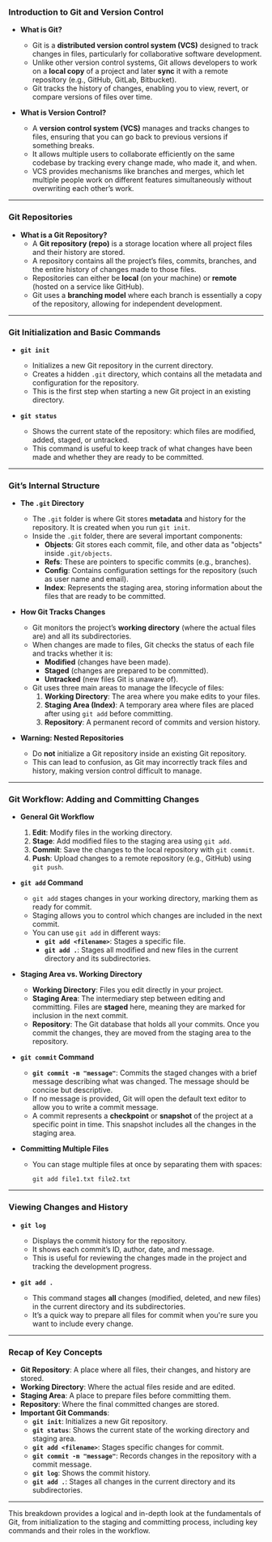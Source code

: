 
### Introduction to Git and Version Control

- **What is Git?**
    
    - Git is a **distributed version control system (VCS)** designed to track changes in files, particularly for collaborative software development.
    - Unlike other version control systems, Git allows developers to work on a **local copy** of a project and later **sync** it with a remote repository (e.g., GitHub, GitLab, Bitbucket).
    - Git tracks the history of changes, enabling you to view, revert, or compare versions of files over time.
- **What is Version Control?**
    
    - A **version control system (VCS)** manages and tracks changes to files, ensuring that you can go back to previous versions if something breaks.
    - It allows multiple users to collaborate efficiently on the same codebase by tracking every change made, who made it, and when.
    - VCS provides mechanisms like branches and merges, which let multiple people work on different features simultaneously without overwriting each other’s work.

---

### Git Repositories

- **What is a Git Repository?**
    - A **Git repository (repo)** is a storage location where all project files and their history are stored.
    - A repository contains all the project’s files, commits, branches, and the entire history of changes made to those files.
    - Repositories can either be **local** (on your machine) or **remote** (hosted on a service like GitHub).
    - Git uses a **branching model** where each branch is essentially a copy of the repository, allowing for independent development.

---

### Git Initialization and Basic Commands

- **`git init`**
    
    - Initializes a new Git repository in the current directory.
    - Creates a hidden `.git` directory, which contains all the metadata and configuration for the repository.
    - This is the first step when starting a new Git project in an existing directory.
- **`git status`**
    
    - Shows the current state of the repository: which files are modified, added, staged, or untracked.
    - This command is useful to keep track of what changes have been made and whether they are ready to be committed.

---

### Git’s Internal Structure

- **The `.git` Directory**
    
    - The `.git` folder is where Git stores **metadata** and history for the repository. It is created when you run `git init`.
    - Inside the `.git` folder, there are several important components:
        - **Objects**: Git stores each commit, file, and other data as "objects" inside `.git/objects`.
        - **Refs**: These are pointers to specific commits (e.g., branches).
        - **Config**: Contains configuration settings for the repository (such as user name and email).
        - **Index**: Represents the staging area, storing information about the files that are ready to be committed.
- **How Git Tracks Changes**
    
    - Git monitors the project’s **working directory** (where the actual files are) and all its subdirectories.
    - When changes are made to files, Git checks the status of each file and tracks whether it is:
        - **Modified** (changes have been made).
        - **Staged** (changes are prepared to be committed).
        - **Untracked** (new files Git is unaware of).
    - Git uses three main areas to manage the lifecycle of files:
        1. **Working Directory**: The area where you make edits to your files.
        2. **Staging Area (Index)**: A temporary area where files are placed after using `git add` before committing.
        3. **Repository**: A permanent record of commits and version history.
- **Warning: Nested Repositories**
    
    - Do **not** initialize a Git repository inside an existing Git repository.
    - This can lead to confusion, as Git may incorrectly track files and history, making version control difficult to manage.

---

### Git Workflow: Adding and Committing Changes

- **General Git Workflow**
    
    1. **Edit**: Modify files in the working directory.
    2. **Stage**: Add modified files to the staging area using `git add`.
    3. **Commit**: Save the changes to the local repository with `git commit`.
    4. **Push**: Upload changes to a remote repository (e.g., GitHub) using `git push`.
- **`git add` Command**
    
    - `git add` stages changes in your working directory, marking them as ready for commit.
    - Staging allows you to control which changes are included in the next commit.
    - You can use `git add` in different ways:
        - **`git add <filename>`**: Stages a specific file.
        - **`git add .`**: Stages all modified and new files in the current directory and its subdirectories.
- **Staging Area vs. Working Directory**
    
    - **Working Directory**: Files you edit directly in your project.
    - **Staging Area**: The intermediary step between editing and committing. Files are **staged** here, meaning they are marked for inclusion in the next commit.
    - **Repository**: The Git database that holds all your commits. Once you commit the changes, they are moved from the staging area to the repository.
- **`git commit` Command**
    
    - **`git commit -m "message"`**: Commits the staged changes with a brief message describing what was changed. The message should be concise but descriptive.
    - If no message is provided, Git will open the default text editor to allow you to write a commit message.
    - A commit represents a **checkpoint** or **snapshot** of the project at a specific point in time. This snapshot includes all the changes in the staging area.
- **Committing Multiple Files**
    
    - You can stage multiple files at once by separating them with spaces:
        
        ```
        git add file1.txt file2.txt
        ```
        

---

### Viewing Changes and History

- **`git log`**
    
    - Displays the commit history for the repository.
    - It shows each commit’s ID, author, date, and message.
    - This is useful for reviewing the changes made in the project and tracking the development progress.
- **`git add .`**
    
    - This command stages **all** changes (modified, deleted, and new files) in the current directory and its subdirectories.
    - It’s a quick way to prepare all files for commit when you're sure you want to include every change.

---

### Recap of Key Concepts

- **Git Repository**: A place where all files, their changes, and history are stored.
- **Working Directory**: Where the actual files reside and are edited.
- **Staging Area**: A place to prepare files before committing them.
- **Repository**: Where the final committed changes are stored.
- **Important Git Commands**:
    - **`git init`**: Initializes a new Git repository.
    - **`git status`**: Shows the current state of the working directory and staging area.
    - **`git add <filename>`**: Stages specific changes for commit.
    - **`git commit -m "message"`**: Records changes in the repository with a commit message.
    - **`git log`**: Shows the commit history.
    - **`git add .`**: Stages all changes in the current directory and its subdirectories.

---

This breakdown provides a logical and in-depth look at the fundamentals of Git, from initialization to the staging and committing process, including key commands and their roles in the workflow. 